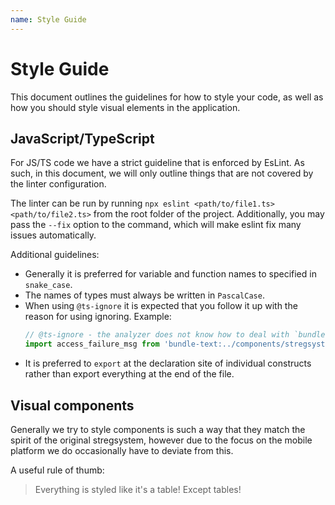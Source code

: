 ```yaml
---
name: Style Guide
---
```


# Style Guide

This document outlines the guidelines for how to style your code,
as well as how you should style visual elements in the application.

## JavaScript/TypeScript

For JS/TS code we have a strict guideline that is enforced by EsLint.
As such, in this document, we will only outline things that are not
covered by the linter configuration.

The linter can be run by running `npx eslint <path/to/file1.ts> <path/to/file2.ts>`
from the root folder of the project. Additionally, you may pass the `--fix` option
to the command, which will make eslint fix many issues automatically.

Additional guidelines:

 - Generally it is preferred for variable and function names to specified
   in `snake_case`.
 - The names of types must always be written in `PascalCase`.
 - When using `@ts-ignore` it is expected that you follow it up with the reason
   for using ignoring. Example:
   ```ts
   // @ts-ignore - the analyzer does not know how to deal with `bundle-text` imports
   import access_failure_msg from 'bundle-text:../components/stregsystem/access_failure.pug';
   ```
  - It is preferred to `export` at the declaration site of individual constructs rather
    than export everything at the end of the file.

## Visual components

Generally we try to style components is such a way that they match the spirit
of the original stregsystem, however due to the focus on the mobile platform 
we do occasionally have to deviate from this.

A useful rule of thumb:
> Everything is styled like it's a table! Except tables!

